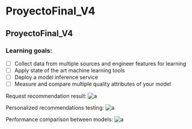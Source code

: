 # ProyectoFinal_V4

## ProyectoFinal_V4

### Learning goals:

- [ ] Collect data from multiple sources and engineer features for learning
- [ ] Apply state of the art machine learning tools
- [ ] Deploy a model inference service
- [ ] Measure and compare multiple quality attributes of your model

Request recommendation result:
![a](Screenshots/1.png)

Personalized recommendations testing:
![a](Screenshots/3.png)

Performance comparison between models:
![a](Screenshots/5.png)
